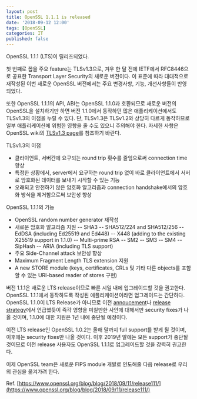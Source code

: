 ```yaml
---
layout: post
title: OpenSSL 1.1.1 is released
date: '2018-09-12 12:00'
tags: [OpenSSL]
categories: IT
published: false
---
```


OpenSSL 1.1.1 (LTS)이 릴리즈되었다.

첫 번째로 꼽을 주요 feature는 TLSv1.3으로, 겨우 한 달 전에 IETF에서 RFC8446으로 공표한 Transport Layer Security의 새로운 버전이다. 이 표준에 따라 대대적으로 재작성된 이번 새로운 OpenSSL 버전에서는 주요 변경사항, 기능, 개선사항들이 반영되었다.

또한 OpenSSL 1.1.1의 API, ABI는 OpenSSL 1.1.0과 호환되므로 새로운 버전의 OpenSSL을 설치하기만 하면 버전 1.1.0에서 동작하던 많은 애플리케이션에서도 TLSv1.3의 이점을 누릴 수 있다. 단, TLSv1.3은 TLSv1.2와 상당히 다르게 동작하므로 일부 애플리케이션에 위험한 영향을 줄 수도 있으니 주의해야 한다. 자세한 사항은 OpenSSL wiki의 [TLSv1.3 page](https://wiki.openssl.org/index.php/TLS1.3)를 참조하기 바란다.

TLSv1.3의 이점
- 클라이언트, 서버간에 요구되는 round trip 횟수를 줄임으로써 connection time 향상
- 특정한 상황에서, server에서 요구하는 round trip 없이 바로 클라이언트에서 서버로 암호화된 데이터를 보내기 시작할 수 있는 기능
- 오래되고 안전하기 않은 암호화 알고리즘과 connection handshake에서의 암호화 방식을 제거함으로써 보안성 향상

OpenSSL 1.1.1의 기능
- OpenSSL random number generator 재작성
- 새로운 암호화 알고리즘 지원
-- SHA3
-- SHA512/224 and SHA512/256
-- EdDSA (including Ed25519 and Ed448)
-- X448 (adding to the existing X25519 support in 1.1.0)
-- Multi-prime RSA
-- SM2
-- SM3
-- SM4
-- SipHash
-- ARIA (including TLS support)
- 주요 Side-Channel attack 보안성 향상
- Maximum Fragment Length TLS extension 지원
- A new STORE module (keys, certificates, CRLs 및 기타 다른 objects를 포함할 수 있는 URI-based reader of stores 구현)

버전 1.1.1은 새로운 LTS release이므로 빠른 시일 내에 업그레이드할 것을 권고한다. OpenSSL 1.1.1에서 동작하도록 작성된 애플리케이션이라면 업그레이드는 간단하다. OpenSSL 1.1.0이 LTS Release가 아니므로 이전 [annoucement](https://www.openssl.org/blog/blog/2018/05/18/new-lts/)나 [release strategy](https://www.openssl.org/policies/releasestrat.html)에서 언급했듯이 즉각 영향을 미칠만한 사안에 대해서만 security fixes가 나올 것이며, 1.1.0에 대한 지원은 1년 내에 중단될 예정이다. 

이전 LTS release인 OpenSSL 1.0.2는 올해 말까지 full support를 받게 될 것이며, 이후에는 security fixes만 나올 것이다. 이후 2019년 말에는 모든 support가 중단될 것이므로 이전 release 사용자도 OpenSSL 1.1.1로 업그레이드할 것을 강력히 권고한다.

이제 OpenSSL team은 새로운 FIPS module 개발로 인도해줄 다음 release로 우리의 관심을 옮겨가려 한다.


Ref. [https://www.openssl.org/blog/blog/2018/09/11/release111/](https://www.openssl.org/blog/blog/2018/09/11/release111/)
